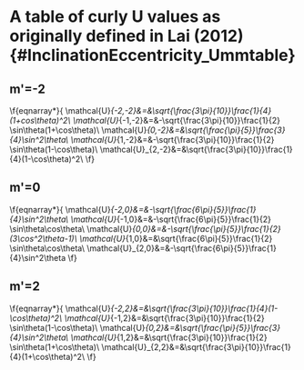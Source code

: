 A table of curly U values as originally defined in Lai (2012) {#InclinationEccentricity_Ummtable}
=============================================================

m'=-2
-----
\f{eqnarray*}{
	\mathcal{U}_{-2,-2}&=&\sqrt{\frac{3\pi}{10}}\frac{1}{4}(1+cos\theta)^2\\
	\mathcal{U}_{-1,-2}&=&-\sqrt{\frac{3\pi}{10}}\frac{1}{2}
						\sin\theta(1+\cos\theta)\\
	\mathcal{U}_{0,-2}&=&\sqrt{\frac{\pi}{5}}\frac{3}{4}\sin^2\theta\\
	\mathcal{U}_{1,-2}&=&-\sqrt{\frac{3\pi}{10}}\frac{1}{2}
						\sin\theta(1-\cos\theta)\\
	\mathcal{U}_{2,-2}&=&\sqrt{\frac{3\pi}{10}}\frac{1}{4}(1-\cos\theta)^2\\
\f}

m'=0
----
\f{eqnarray*}{
	\mathcal{U}_{-2,0}&=&-\sqrt{\frac{6\pi}{5}}\frac{1}{4}\sin^2\theta\\
	\mathcal{U}_{-1,0}&=&-\sqrt{\frac{6\pi}{5}}\frac{1}{2}
						\sin\theta\cos\theta\\
	\mathcal{U}_{0,0}&=&-\sqrt{\frac{\pi}{5}}\frac{1}{2}(3\cos^2\theta-1)\\
	\mathcal{U}_{1,0}&=&\sqrt{\frac{6\pi}{5}}\frac{1}{2}
						\sin\theta\cos\theta\\
	\mathcal{U}_{2,0}&=&-\sqrt{\frac{6\pi}{5}}\frac{1}{4}\sin^2\theta
\f}

m'=2
----
\f{eqnarray*}{
	\mathcal{U}_{-2,2}&=&\sqrt{\frac{3\pi}{10}}\frac{1}{4}(1-\cos\theta)^2\\
	\mathcal{U}_{-1,2}&=&\sqrt{\frac{3\pi}{10}}\frac{1}{2}
						\sin\theta(1-\cos\theta)\\
	\mathcal{U}_{0,2}&=&\sqrt{\frac{\pi}{5}}\frac{3}{4}\sin^2\theta\\
	\mathcal{U}_{1,2}&=&\sqrt{\frac{3\pi}{10}}\frac{1}{2}
						\sin\theta(1+\cos\theta)\\
	\mathcal{U}_{2,2}&=&\sqrt{\frac{3\pi}{10}}\frac{1}{4}(1+\cos\theta)^2\\
\f}
